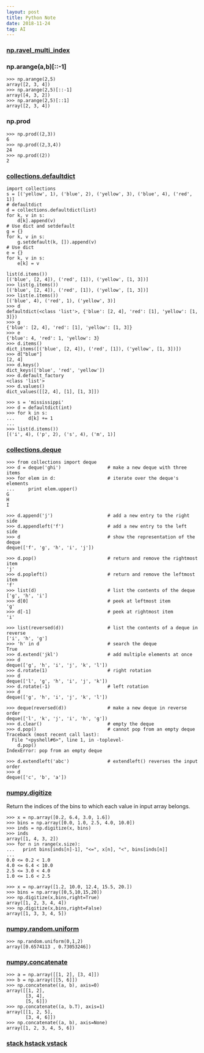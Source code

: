 ```yaml
---
layout: post
title: Python Note
date: 2018-11-24
tag: AI
---
```


### [np.ravel_multi_index](https://docs.scipy.org/doc/numpy/reference/generated/numpy.ravel_multi_index.html)

### np.arange(a,b)\[::-1]
    >>> np.arange(2,5)
    array([2, 3, 4])
    >>> np.arange(2,5)[::-1]
    array([4, 3, 2])
    >>> np.arange(2,5)[::1]
    array([2, 3, 4])

### np.prod
    >>> np.prod((2,3))
    6
    >>> np.prod((2,3,4))
    24
    >>> np.prod((2))
    2

### [collections.defaultdict](https://docs.python.org/2/library/collections.html#collections.defaultdict)
    import collections
    s = [('yellow', 1), ('blue', 2), ('yellow', 3), ('blue', 4), ('red', 1)]
    # defaultdict
    d = collections.defaultdict(list)
    for k, v in s:
        d[k].append(v)
    # Use dict and setdefault
    g = {}
    for k, v in s:
        g.setdefault(k, []).append(v)
    # Use dict
    e = {}
    for k, v in s:
        e[k] = v

    list(d.items())
    [('blue', [2, 4]), ('red', [1]), ('yellow', [1, 3])]
    >>> list(g.items())
    [('blue', [2, 4]), ('red', [1]), ('yellow', [1, 3])]
    >>> list(e.items())
    [('blue', 4), ('red', 1), ('yellow', 3)]
    >>> d
    defaultdict(<class 'list'>, {'blue': [2, 4], 'red': [1], 'yellow': [1, 3]})
    >>> g
    {'blue': [2, 4], 'red': [1], 'yellow': [1, 3]}
    >>> e
    {'blue': 4, 'red': 1, 'yellow': 3}
    >>> d.items()
    dict_items([('blue', [2, 4]), ('red', [1]), ('yellow', [1, 3])])
    >>> d["blue"]
    [2, 4]
    >>> d.keys()
    dict_keys(['blue', 'red', 'yellow'])
    >>> d.default_factory
    <class 'list'>
    >>> d.values()
    dict_values([[2, 4], [1], [1, 3]])

    >>> s = 'mississippi'
    >>> d = defaultdict(int)
    >>> for k in s:
    ...     d[k] += 1
    ...
    >>> list(d.items())
    [('i', 4), ('p', 2), ('s', 4), ('m', 1)]

### [collections.deque](https://docs.python.org/2/library/collections.html#deque-objects)
    >>> from collections import deque
    >>> d = deque('ghi')                 # make a new deque with three items
    >>> for elem in d:                   # iterate over the deque's elements
    ...     print elem.upper()
    G
    H
    I

    >>> d.append('j')                    # add a new entry to the right side
    >>> d.appendleft('f')                # add a new entry to the left side
    >>> d                                # show the representation of the deque
    deque(['f', 'g', 'h', 'i', 'j'])

    >>> d.pop()                          # return and remove the rightmost item
    'j'
    >>> d.popleft()                      # return and remove the leftmost item
    'f'
    >>> list(d)                          # list the contents of the deque
    ['g', 'h', 'i']
    >>> d[0]                             # peek at leftmost item
    'g'
    >>> d[-1]                            # peek at rightmost item
    'i'

    >>> list(reversed(d))                # list the contents of a deque in reverse
    ['i', 'h', 'g']
    >>> 'h' in d                         # search the deque
    True
    >>> d.extend('jkl')                  # add multiple elements at once
    >>> d
    deque(['g', 'h', 'i', 'j', 'k', 'l'])
    >>> d.rotate(1)                      # right rotation
    >>> d
    deque(['l', 'g', 'h', 'i', 'j', 'k'])
    >>> d.rotate(-1)                     # left rotation
    >>> d
    deque(['g', 'h', 'i', 'j', 'k', 'l'])

    >>> deque(reversed(d))               # make a new deque in reverse order
    deque(['l', 'k', 'j', 'i', 'h', 'g'])
    >>> d.clear()                        # empty the deque
    >>> d.pop()                          # cannot pop from an empty deque
    Traceback (most recent call last):
      File "<pyshell#6>", line 1, in -toplevel-
        d.pop()
    IndexError: pop from an empty deque

    >>> d.extendleft('abc')              # extendleft() reverses the input order
    >>> d
    deque(['c', 'b', 'a'])

### [numpy.digitize](https://docs.scipy.org/doc/numpy-1.9.3/reference/generated/numpy.digitize.html)
Return the indices of the bins to which each value in input array belongs.

    >>> x = np.array([0.2, 6.4, 3.0, 1.6])
    >>> bins = np.array([0.0, 1.0, 2.5, 4.0, 10.0])
    >>> inds = np.digitize(x, bins)
    >>> inds
    array([1, 4, 3, 2])
    >>> for n in range(x.size):
    ...   print bins[inds[n]-1], "<=", x[n], "<", bins[inds[n]]
    ...
    0.0 <= 0.2 < 1.0
    4.0 <= 6.4 < 10.0
    2.5 <= 3.0 < 4.0
    1.0 <= 1.6 < 2.5

    >>> x = np.array([1.2, 10.0, 12.4, 15.5, 20.])
    >>> bins = np.array([0,5,10,15,20])
    >>> np.digitize(x,bins,right=True)
    array([1, 2, 3, 4, 4])
    >>> np.digitize(x,bins,right=False)
    array([1, 3, 3, 4, 5])

### [numpy.random.uniform](https://docs.scipy.org/doc/numpy/reference/generated/numpy.random.uniform.html)

    >>> np.random.uniform(0,1,2)
    array([0.6574113 , 0.73053246])

### [numpy.concatenate](https://docs.scipy.org/doc/numpy/reference/generated/numpy.concatenate.html)

    >>> a = np.array([[1, 2], [3, 4]])
    >>> b = np.array([[5, 6]])
    >>> np.concatenate((a, b), axis=0)
    array([[1, 2],
           [3, 4],
           [5, 6]])
    >>> np.concatenate((a, b.T), axis=1)
    array([[1, 2, 5],
           [3, 4, 6]])
    >>> np.concatenate((a, b), axis=None)
    array([1, 2, 3, 4, 5, 6])
### [stack hstack vstack](https://docs.scipy.org/doc/numpy-1.15.0/reference/generated/numpy.hstack.html)